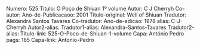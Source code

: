 Numero: 525
Titulo: O Poço de Shiuan 1º volume
Autor: C J Cherryh
Co-autor: 
Ano-de-Publicacaoo: 2001
Titulo-original: Well of Shiuan
Tradutor: Alexandra Santos Tavares
Co-tradutor: 
Ano-de-edicao: 1978
alias: C-J-Cherryh
Autor2-alias: 
Tradutor1-alias: Alexandra-Santos-Tavares
Tradutor2-alias: 
Titulo-link: 525-O-Poco-de-Shiuan-1-volume
Capa: António Pedro
pags: 185
Capa-link: Antonio-Pedro